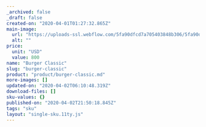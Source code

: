 ```yaml
---
_archived: false
_draft: false
created-on: "2020-04-01T01:27:32.865Z"
main-image:
  url: "https://uploads-ssl.webflow.com/5fa90dfcd7a705403848b306/5fa90dfcd7a705380548b316_Burger%2001.png"
  alt: ""
price:
  unit: "USD"
  value: 800
name: "Burger Classic"
slug: "burger-classic"
product: "product/burger-classic.md"
more-images: []
updated-on: "2020-04-02T06:10:48.319Z"
download-files: []
sku-values: {}
published-on: "2020-04-02T21:50:18.845Z"
tags: "sku"
layout: "single-sku.11ty.js"
---
```



